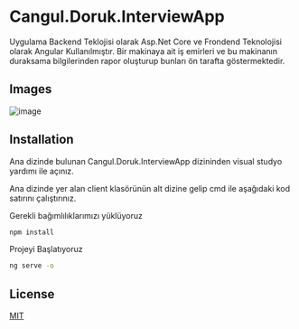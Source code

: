 # Cangul.Doruk.InterviewApp

Uygulama Backend Teklojisi olarak Asp.Net Core ve Frondend Teknolojisi olarak Angular Kullanılmıştır.
Bir makinaya ait iş emirleri ve bu makinanın duraksama bilgilerinden rapor oluşturup bunları ön tarafta göstermektedir.

## Images
![image](https://user-images.githubusercontent.com/25364148/124973576-660d4900-e034-11eb-8bff-10c48ce31d4c.png)



## Installation

Ana dizinde bulunan Cangul.Doruk.InterviewApp dizininden visual studyo yardımı ile açınız.

Ana dizinde yer alan client klasörünün alt dizine gelip cmd ile aşağıdaki kod satırını çalıştırınız.

Gerekli bağımlılıklarımızı yüklüyoruz
```bash
npm install
```

Projeyi Başlatıyoruz
```bash
ng serve -o
```


## License
[MIT](https://choosealicense.com/licenses/mit/)
